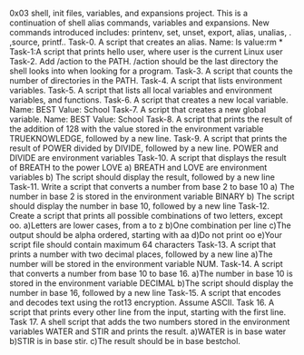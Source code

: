0x03 shell, init files, variables, and expansions project. This is a continuation of shell alias commands, variables and expansions. New commands introduced includes: printenv, set, unset, export, alias, unalias, . ,source, printf..
Task-0. A script that creates an alias.
Name: ls
value:rm *
Task-1:A script that prints hello user, where user is the current Linux user
Task-2. Add /action to the PATH. /action should be the last directory the shell looks into when looking for a program.
Task-3. A script that counts the number of directories in the PATH.
Task-4. A script that lists environment variables.
Task-5. A script that lists all local variables and environment variables, and functions.
Task-6. A script that creates a new local variable.
Name: BEST
Value: School
Task-7. A script that creates a new global variable.
Name: BEST
Value: School
Task-8. A script that prints the result of the addition of 128 with the value stored in the environment variable TRUEKNOWLEDGE, followed by a new line.
Task-9. A script that prints the result of POWER divided by DIVIDE, followed by a new line.
POWER and DIVIDE are environment variables
Task-10. A script that displays the result of BREATH to the power LOVE
a) BREATH and LOVE are environment variables
b) The script should display the result, followed by a new line
Task-11. Write a script that converts a number from base 2 to base 10
a) The number in base 2 is stored in the environment variable BINARY
b) The script should display the number in base 10, followed by a new line
Task-12. Create a script that prints all possible combinations of two letters, except oo.
a)Letters are lower cases, from a to z
b)One combination per line
c)The output should be alpha ordered, starting with aa
d)Do not print oo
e)Your script file should contain maximum 64 characters
Task-13. A script that prints a number with two decimal places, followed by a new line
a)The number will be stored in the environment variable NUM.
Task-14. A script that converts a number from base 10 to base 16.
a)The number in base 10 is stored in the environment variable DECIMAL
b)The script should display the number in base 16, followed by a new line
Task-15. A script that encodes and decodes text using the rot13 encryption. Assume ASCII.
Task 16. A script that prints every other line from the input, starting with the first line.
Task 17. A shell script that adds the two numbers stored in the environment variables WATER and STIR and prints the result.
a)WATER is in base water
b)STIR is in base stir.
c)The result should be in base bestchol.
